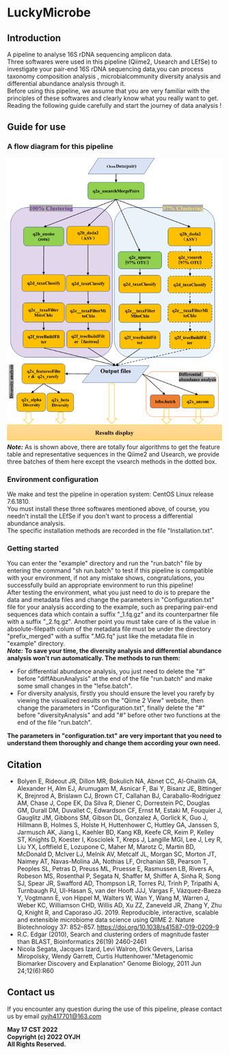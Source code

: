 # LuckyMicrobe
## Introduction
A pipeline to analyse 16S rDNA sequencing amplicon data.<br>
Three softwares were used in this pipeline (Qiime2, Usearch and LEfSe) to investigate your pair-end 16S rDNA sequencing data,you can process taxonomy composition analysis , microbialcommunity diversity analysis and differential abundance analysis through it.<br>
Before using this pipeline, we assume that you are very familiar with the principles of these softwares and clearly know what you really want to get.
Reading the following guide carefully and start the journey of data analysis !<br>
## Guide for use
### A flow diagram for this pipeline
![](https://github.com/Learnerhua/LuckyMicrobe/blob/master/Help/workflow.png)       
***Note:*** As is shown above, there are totally four algorithms to get the feature table and representative sequences in the Qiime2 and Usearch, we provide three batches of them here except the vsearch methods in the dotted box.
### Environment configuration
 We make and test the pipeline in operation system: CentOS Linux release 7.6.1810.<br>
You must install these three softwares mentioned above, of course, you needn't install the LEfSe if you don't want to process a differential abundance analysis.<br>
The specific installation methods are recorded in the file "Installation.txt".
### Getting started
You can enter the "example" directory and run the "run.batch" file by entering the command "sh run.batch" to test if this pipeline is compatible with your environment,
if not any mistake shows, congratulations, you successfully build an appropriate environment to run this pipeline!<br>
After testing the environment, what you just need to do is to prepare the data and metadata files and change the parameters in "Configuration.txt" file for your analysis according to the example, such as preparing pair-end sequences data which contain a suffix "_1.fq.gz" and its counterpartner file with a suffix "_2.fq.gz". Another point you must take care of is the value in absolute-filepath colum of the metadata file must be under the directory "prefix_merged" with a suffix ".MG.fq" just like the metadata file in "example" directory.<br>
***Note:*** **To save your time, the diversity analysis and differential abundance analysis won't run automatically. The methods to run them:**<br>
* For differential abundance analysis, you just need to delete the "#" before "diffAbunAnalysis" at the end of the file "run.batch" and make some small changes in the "lefse.batch".
* For diversity analysis, firstly you should ensure the level you rarefy by viewing the visualized results on the "Qiime 2 View" website, then change the parameters in "Configuration.txt", finally delete the "#" before "diversityAnalysis" and add "#" before other two functions at the end of the file "run.batch".

**The parameters in "configuration.txt" are very important that you need to understand them thoroughly and change them according your own need.**
## Citation
* Bolyen E, Rideout JR, Dillon MR, Bokulich NA, Abnet CC, Al-Ghalith GA, Alexander H, Alm EJ, Arumugam M, Asnicar F, Bai Y, Bisanz JE, Bittinger K, Brejnrod A, Brislawn CJ, Brown CT, Callahan BJ, Caraballo-Rodríguez AM, Chase J, Cope EK, Da Silva R, Diener C, Dorrestein PC, Douglas GM, Durall DM, Duvallet C, Edwardson CF, Ernst M, Estaki M, Fouquier J, Gauglitz JM, Gibbons SM, Gibson DL, Gonzalez A, Gorlick K, Guo J, Hillmann B, Holmes S, Holste H, Huttenhower C, Huttley GA, Janssen S, Jarmusch AK, Jiang L, Kaehler BD, Kang KB, Keefe CR, Keim P, Kelley ST, Knights D, Koester I, Kosciolek T, Kreps J, Langille MGI, Lee J, Ley R, Liu YX, Loftfield E, Lozupone C, Maher M, Marotz C, Martin BD, McDonald D, McIver LJ, Melnik AV, Metcalf JL, Morgan SC, Morton JT, Naimey AT, Navas-Molina JA, Nothias LF, Orchanian SB, Pearson T, Peoples SL, Petras D, Preuss ML, Pruesse E, Rasmussen LB, Rivers A, Robeson MS, Rosenthal P, Segata N, Shaffer M, Shiffer A, Sinha R, Song SJ, Spear JR, Swafford AD, Thompson LR, Torres PJ, Trinh P, Tripathi A, Turnbaugh PJ, Ul-Hasan S, van der Hooft JJJ, Vargas F, Vázquez-Baeza Y, Vogtmann E, von Hippel M, Walters W, Wan Y, Wang M, Warren J, Weber KC, Williamson CHD, Willis AD, Xu ZZ, Zaneveld JR, Zhang Y, Zhu Q, Knight R, and Caporaso JG. 2019. Reproducible, interactive, scalable and extensible microbiome data science using QIIME 2. Nature Biotechnology 37: 852–857. https://doi.org/10.1038/s41587-019-0209-9
* R.C. Edgar (2010), Search and clustering orders of magnitude faster than BLAST, Bioinformatics 26(19) 2460-2461
* Nicola Segata, Jacques Izard, Levi Walron, Dirk Gevers, Larisa Miropolsky, Wendy Garrett, Curtis Huttenhower."Metagenomic Biomarker Discovery and Explanation" Genome Biology, 2011 Jun 24;12(6):R60
## Contact us
If you encounter any question during the use of this pipeline, please contact us by email oyjh417701@163.com

**May 17 CST 2022**<br>
**Copyright (c) 2022 OYJH**<br>
**All Rights Reserved.**










